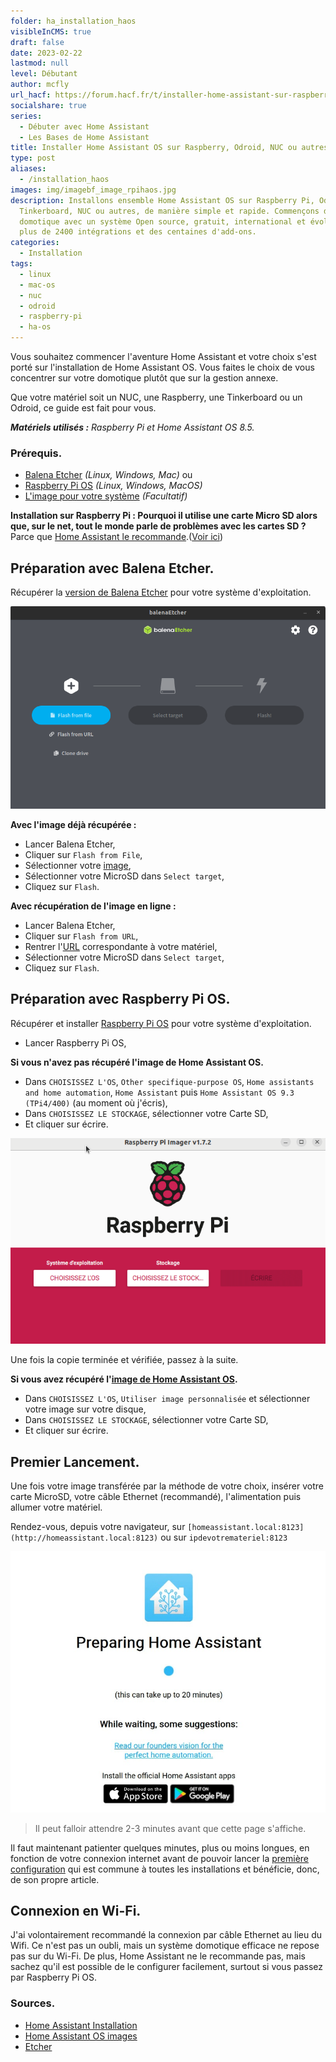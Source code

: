 ```yaml
---
folder: ha_installation_haos
visibleInCMS: true
draft: false
date: 2023-02-22
lastmod: null
level: Débutant
author: mcfly
url_hacf: https://forum.hacf.fr/t/installer-home-assistant-sur-raspberry-pi-ou-autre-sbc-via-hassos/201
socialshare: true
series:
  - Débuter avec Home Assistant
  - Les Bases de Home Assistant
title: Installer Home Assistant OS sur Raspberry, Odroid, NUC ou autres
type: post
aliases:
  - /installation_haos
images: img/imagebf_image_rpihaos.jpg
description: Installons ensemble Home Assistant OS sur Raspberry Pi, Odroid,
  Tinkerboard, NUC ou autres, de manière simple et rapide. Commençons dans la
  domotique avec un système Open source, gratuit, international et évolutif avec
  plus de 2400 intégrations et des centaines d'add-ons.
categories:
  - Installation
tags:
  - linux
  - mac-os
  - nuc
  - odroid
  - raspberry-pi
  - ha-os
---
```

Vous souhaitez commencer l'aventure Home Assistant et votre choix s'est porté sur l'installation de Home Assistant OS. Vous faites le choix de vous concentrer sur votre domotique plutôt que sur la gestion annexe.

Que votre matériel soit un NUC, une Raspberry, une Tinkerboard ou un Odroid, ce guide est fait pour vous.

***Matériels utilisés :*** *Raspberry Pi et Home Assistant OS 8.5.*

### Prérequis.

* [Balena Etcher](https://www.balena.io/etcher/) *(Linux, Windows, Mac)* ou
* [Raspberry Pi OS](https://www.raspberrypi.com/software/) *(Linux, Windows, MacOS)*
* [L'image pour votre système](https://github.com/home-assistant/operating-system/releases) *(Facultatif)*

**Installation sur Raspberry Pi : Pourquoi il utilise une carte Micro SD alors que, sur le net, tout le monde parle de problèmes avec les cartes SD ?** Parce que [Home Assistant le recommande](https://www.home-assistant.io/common-tasks/os/#using-external-data-disk).([Voir ici](/blog/ha_installation_premier_lancement/#déplacer-les-données-utilisateurs-facultatif))

## Préparation avec Balena Etcher.
Récupérer la [version de Balena Etcher](https://www.balena.io/etcher/) pour votre système d'exploitation.

![Image de l'interface de Balena Etcher](img/balena-etcher.png "Interface de Balena Etcher")

**Avec l'image déjà récupérée :**
* Lancer Balena Etcher,
* Cliquer sur `Flash from File`,
* Sélectionner votre [image](https://github.com/home-assistant/operating-system/releases),
* Sélectionner votre MicroSD dans `Select target`,
* Cliquez sur `Flash`.

**Avec récupération de l'image en ligne :**
* Lancer Balena Etcher,
* Cliquer sur `Flash from URL`,
* Rentrer l'[URL](https://www.home-assistant.io/installation/raspberrypi#write-the-image-to-your-boot-media) correspondante à votre matériel,
* Sélectionner votre MicroSD dans `Select target`,
* Cliquez sur `Flash`.

## Préparation avec Raspberry Pi OS.
Récupérer et installer [Raspberry Pi OS](https://www.raspberrypi.com/software/) pour votre système d'exploitation.

* Lancer Raspberry Pi OS,

**Si vous n'avez pas récupéré l'image de Home Assistant OS.**
* Dans `CHOISISSEZ L'OS`, `Other specifique-purpose OS`, `Home assistants and home automation`, `Home Assistant` puis `Home Assistant OS 9.3 (TPi4/400)` (au moment où j'écris),
* Dans `CHOISISSEZ LE STOCKAGE`, sélectionner votre Carte SD,
* Et cliquer sur écrire.

![Interface de Raspberry Pi Imager](img/installation_home_assistant_raspberrypi_imager.gif "Interface de Raspberry Pi Imager")

Une fois la copie terminée et vérifiée, passez à la suite.

**Si vous avez récupéré l'[image de Home Assistant OS](https://github.com/home-assistant/operating-system/releases).**
* Dans `CHOISISSEZ L'OS`, `Utiliser image personnalisée` et sélectionner votre image sur votre disque,
* Dans `CHOISISSEZ LE STOCKAGE`, sélectionner votre Carte SD,
* Et cliquer sur écrire.

## Premier Lancement.
Une fois votre image transférée par la méthode de votre choix, insérer votre carte MicroSD, votre câble Ethernet (recommandé), l'alimentation puis allumer votre matériel.

Rendez-vous, depuis votre navigateur, sur `[homeassistant.local:8123](http://homeassistant.local:8123)` ou sur `ipdevotremateriel:8123`

![Image d'attente du premier lancement de Home Assistant](img/installation_prepring_home_assistant-1-.jpg "Écran d'attente lors du premier lancement de Home Assistant")

> Il peut falloir attendre 2-3 minutes avant que cette page s'affiche.

Il faut maintenant patienter quelques minutes, plus ou moins longues, en fonction de votre connexion internet avant de pouvoir lancer la [première configuration](/ha_installation_premier_lancement) qui est commune à toutes les installations et bénéficie, donc, de son propre article.

## Connexion en Wi-Fi.

J'ai volontairement recommandé la connexion par câble Ethernet au lieu du Wifi. Ce n'est pas un oubli, mais un système domotique efficace ne repose pas sur du Wi-Fi. De plus, Home Assistant ne le recommande pas, mais sachez qu'il est possible de le configurer facilement, surtout si vous passez par Raspberry Pi OS.

### Sources.

* [Home Assistant Installation](https://www.home-assistant.io/hassio/installation/)
* [Home Assistant OS images](https://github.com/home-assistant/operating-system/releases)
* [Etcher](https://www.balena.io/etcher/)